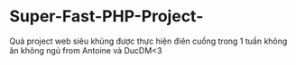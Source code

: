 # Super-Fast-PHP-Project-
Quả project web siêu khủng được thực hiện điên cuồng trong 1 tuần không ăn không ngủ from Antoine và DucDM&lt;3

